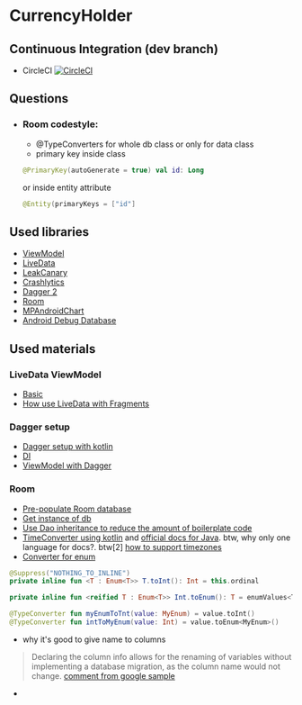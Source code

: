 #  CurrencyHolder

## Continuous Integration (dev branch)
* CircleCI [![CircleCI](https://circleci.com/gh/bruce-willis/CurrencyHolder/tree/dev.svg?style=svg)](https://circleci.com/gh/bruce-willis/CurrencyHolder/tree/dev)

## Questions

* ### Room codestyle:
    * @TypeConverters for whole db class or only for data class
    * primary key inside class
    ```kotlin
    @PrimaryKey(autoGenerate = true) val id: Long
    ```
    or inside entity attribute
    ```kotlin
    @Entity(primaryKeys = ["id"]
    ```

## Used libraries

* [ViewModel](https://developer.android.com/topic/libraries/architecture/viewmodel)
* [LiveData](https://developer.android.com/topic/libraries/architecture/livedata)
* [LeakCanary](https://github.com/square/leakcanary)
* [Crashlytics](https://fabric.io/kits/android/crashlytics)
* [Dagger 2](https://google.github.io/dagger/)
* [Room](https://developer.android.com/topic/libraries/architecture/room)
* [MPAndroidChart](https://github.com/PhilJay/MPAndroidChart)
* [Android Debug Database](https://github.com/amitshekhariitbhu/Android-Debug-Database)

## Used materials

### LiveData ViewModel
* [Basic](https://medium.com/@taman.neupane/basic-example-of-livedata-and-viewmodel-14d5af922d0)
* [How use LiveData with Fragments](https://medium.com/citerus/lifecycle-fragments-backstack-f32e34f012d5)

### Dagger setup
* [Dagger setup with kotlin](https://code.luasoftware.com/tutorials/android/setup-dagger2-for-android-kotlin/)
* [DI](http://albertgao.xyz/2018/04/18/dependency-injection-on-android-with-dagger-android-and-kotlin/)
* [ViewModel with Dagger](http://www.albertgao.xyz/2018/05/22/3-ways-to-handle-view-model-creation-in-android-with-dagger-and-kotlin/)


### Room
* [Pre-populate Room database](https://android.jlelse.eu/pre-populate-room-database-6920f9acc870)
* [Get instance of db](https://github.com/googlesamples/android-sunflower/blob/master/app/src/main/java/com/google/samples/apps/sunflower/data/AppDatabase.kt#L39)
* [Use Dao inheritance to reduce the amount of boilerplate code](https://gist.github.com/florina-muntenescu/1c78858f286d196d545c038a71a3e864)
* [TimeConverter using kotlin](https://gist.github.com/tinmegali/d4a477785f01e57066915a44543db6ed) and [official docs for Java](https://developer.android.com/training/data-storage/room/referencing-data#type-converters). 
btw, why only one language for docs?. 
btw[2] [how to support timezones](https://medium.com/@chrisbanes/room-time-2b4cf9672b98)
* [Converter for enum](https://stackoverflow.com/a/51104802/6696410)
```kotlin
@Suppress("NOTHING_TO_INLINE")
private inline fun <T : Enum<T>> T.toInt(): Int = this.ordinal

private inline fun <reified T : Enum<T>> Int.toEnum(): T = enumValues<T>()[this]
```
```kotlin
@TypeConverter fun myEnumToTnt(value: MyEnum) = value.toInt()
@TypeConverter fun intToMyEnum(value: Int) = value.toEnum<MyEnum>()
```
* why it's good to give name to columns
> Declaring the column info allows for the renaming of variables without implementing a database migration, as the column name would not change.
[comment from google sample](https://github.com/googlesamples/android-sunflower/blob/master/app/src/main/java/com/google/samples/apps/sunflower/data/GardenPlanting.kt#L31)
* 
